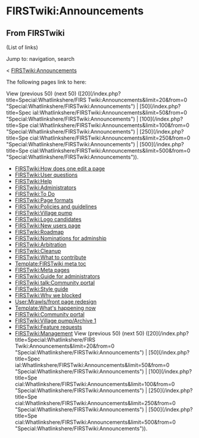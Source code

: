 # FIRSTwiki:Announcements

## From FIRSTwiki

(List of links)

Jump to: navigation, search

< [FIRSTwiki:Announcements](/index.php?title=FIRSTwiki:Announcements&redirect=no "FIRSTwiki:Announcements")

The following pages link to here:

View (previous 50) (next 50) ([20](/index.php?title=Special:Whatlinkshere/FIRS
Twiki:Announcements&limit=20&from=0 "Special:Whatlinkshere/FIRSTwiki:Announcements") | [50](/index.php?title=Spec
ial:Whatlinkshere/FIRSTwiki:Announcements&limit=50&from=0 "Special:Whatlinkshere/FIRSTwiki:Announcements") | [100](/index.php?title=Spe
cial:Whatlinkshere/FIRSTwiki:Announcements&limit=100&from=0 "Special:Whatlinkshere/FIRSTwiki:Announcements") | [250](/index.php?title=Spe
cial:Whatlinkshere/FIRSTwiki:Announcements&limit=250&from=0 "Special:Whatlinkshere/FIRSTwiki:Announcements") | [500](/index.php?title=Spe
cial:Whatlinkshere/FIRSTwiki:Announcements&limit=500&from=0 "Special:Whatlinkshere/FIRSTwiki:Announcements")).

- [FIRSTwiki:How does one edit a page](FIRSTwiki:How_does_one_edit_a_page "FIRSTwiki:How does one edit a page")
- [FIRSTwiki:User questions](FIRSTwiki:User_questions "FIRSTwiki:User questions")
- [FIRSTwiki:Help](FIRSTwiki:Help "FIRSTwiki:Help")
- [FIRSTwiki:Administrators](FIRSTwiki:Administrators "FIRSTwiki:Administrators")
- [FIRSTwiki:To Do](FIRSTwiki:To_Do "FIRSTwiki:To Do")
- [FIRSTwiki:Page formats](FIRSTwiki:Page_formats "FIRSTwiki:Page formats")
- [FIRSTwiki:Policies and guidelines](FIRSTwiki:Policies_and_guidelines "FIRSTwiki:Policies and guidelines")
- [FIRSTwiki:Village pump](FIRSTwiki:Village_pump "FIRSTwiki:Village pump")
- [FIRSTwiki:Logo candidates](FIRSTwiki:Logo_candidates "FIRSTwiki:Logo candidates")
- [FIRSTwiki:New users page](FIRSTwiki:New_users_page "FIRSTwiki:New users page")
- [FIRSTwiki:Roadmap](FIRSTwiki:Roadmap "FIRSTwiki:Roadmap")
- [FIRSTwiki:Nominations for adminship](FIRSTwiki:Nominations_for_adminship "FIRSTwiki:Nominations for adminship")
- [FIRSTwiki:Arbitration](FIRSTwiki:Arbitration "FIRSTwiki:Arbitration")
- [FIRSTwiki:Cleanup](FIRSTwiki:Cleanup "FIRSTwiki:Cleanup")
- [FIRSTwiki:What to contribute](FIRSTwiki:What_to_contribute "FIRSTwiki:What to contribute")
- [Template:FIRSTwiki meta toc](Template:FIRSTwiki_meta_toc "Template:FIRSTwiki meta toc")
- [FIRSTwiki:Meta pages](FIRSTwiki:Meta_pages "FIRSTwiki:Meta pages")
- [FIRSTwiki:Guide for administrators](FIRSTwiki:Guide_for_administrators "FIRSTwiki:Guide for administrators")
- [FIRSTwiki talk:Community portal](FIRSTwiki_talk:Community_portal "FIRSTwiki talk:Community portal")
- [FIRSTwiki:Style guide](FIRSTwiki:Style_guide "FIRSTwiki:Style guide")
- [FIRSTwiki:Why we blocked](FIRSTwiki:Why_we_blocked "FIRSTwiki:Why we blocked")
- [User:Mrawls/front page redesign](User:Mrawls/front_page_redesign "User:Mrawls/front page redesign")
- [Template:What's happening now](Template:What%27s_happening_now "Template:What's happening now")
- [FIRSTwiki:Community portal](FIRSTwiki:Community_portal "FIRSTwiki:Community portal")
- [FIRSTwiki:Village pump/Archive 1](FIRSTwiki:Village_pump/Archive_1 "FIRSTwiki:Village pump/Archive 1")
- [FIRSTwiki:Feature requests](FIRSTwiki:Feature_requests "FIRSTwiki:Feature requests")
- [FIRSTwiki:Management](FIRSTwiki:Management "FIRSTwiki:Management") View (previous 50) (next 50) ([20](/index.php?title=Special:Whatlinkshere/FIRS
  Twiki:Announcements&limit=20&from=0 "Special:Whatlinkshere/FIRSTwiki:Announcements") | [50](/index.php?title=Spec
  ial:Whatlinkshere/FIRSTwiki:Announcements&limit=50&from=0 "Special:Whatlinkshere/FIRSTwiki:Announcements") | [100](/index.php?title=Spe
  cial:Whatlinkshere/FIRSTwiki:Announcements&limit=100&from=0 "Special:Whatlinkshere/FIRSTwiki:Announcements") | [250](/index.php?title=Spe
  cial:Whatlinkshere/FIRSTwiki:Announcements&limit=250&from=0 "Special:Whatlinkshere/FIRSTwiki:Announcements") | [500](/index.php?title=Spe
  cial:Whatlinkshere/FIRSTwiki:Announcements&limit=500&from=0 "Special:Whatlinkshere/FIRSTwiki:Announcements")).
